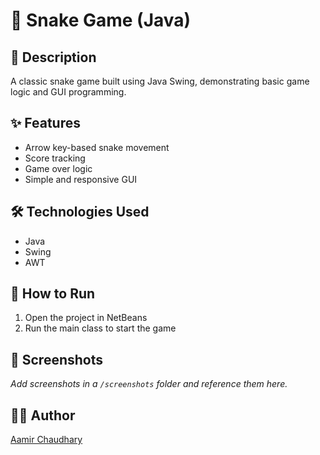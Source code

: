 # 🐍 Snake Game (Java)

## 📄 Description
A classic snake game built using Java Swing, demonstrating basic game logic and GUI programming.

## ✨ Features
- Arrow key-based snake movement
- Score tracking
- Game over logic
- Simple and responsive GUI

## 🛠 Technologies Used
- Java
- Swing
- AWT

## 🚀 How to Run
1. Open the project in NetBeans
2. Run the main class to start the game

## 📸 Screenshots
_Add screenshots in a `/screenshots` folder and reference them here._

## 👨‍💻 Author
[Aamir Chaudhary](https://github.com/Aamir-Chaudhary)
